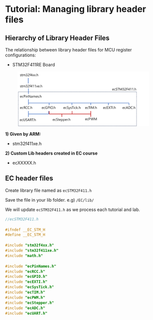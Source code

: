 # Tutorial: Managing library header files

## Hierarchy of Library Header Files&#x20;

The relationship between library header files for MCU register configurations:

* STM32F411RE  Board

<figure><img src="../../.gitbook/assets/image (51).png" alt=""><figcaption></figcaption></figure>

**1) Given by ARM:** &#x20;

* stm32f411xe.h

**2) Custom Lib headers created in EC course**

* ecXXXXX.h



## EC  header files

Create library file named as `ecSTM32F411.h`

Save the file in your lib folder.  e.g)  `/EC/lib/`

We will update `ecSTM32F411.h` as we process each tutorial and lab.

```cpp
//ecSTM32F411.h

#ifndef __EC_STM_H
#define __EC_STM_H

#include "stm32f4xx.h"
#include "stm32f411xe.h"
#include "math.h"

#include "ecPinNames.h"
#include "ecRCC.h"
#include "ecGPIO.h"
#include "ecEXTI.h"
#include "ecSysTick.h"
#include "ecTIM.h"
#include "ecPWM.h"
#include "ecStepper.h"
#include "ecADC.h"
#include "ecUART.h"


 
```



